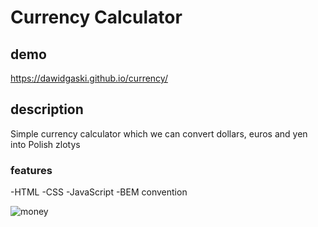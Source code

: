 # Currency Calculator
## demo
https://dawidgaski.github.io/currency/
## description 
Simple currency calculator which we can convert dollars, euros and yen into Polish zlotys
### features
-HTML
-CSS
-JavaScript
-BEM convention

![money](https://media.istockphoto.com/id/157308559/pl/zdj%C4%99cie/stos-pieni%C4%99dzy-100-dolarowe.jpg?s=612x612&w=0&k=20&c=zJznCaSqeIhn9M_9HaTZH-Ad_FAyqziQbNqVK3z-px4=)
